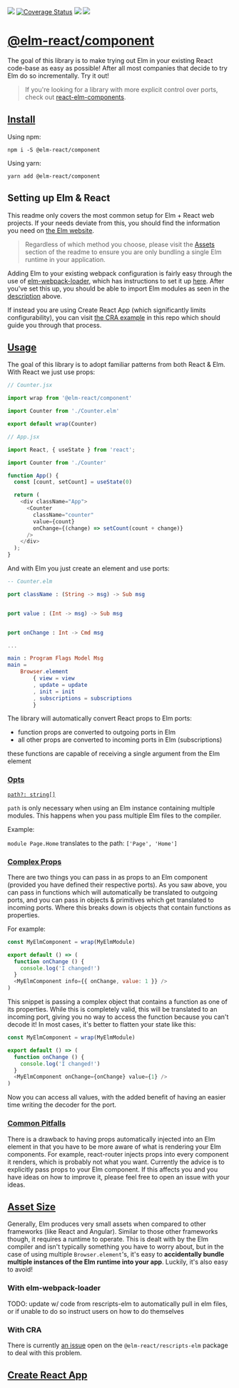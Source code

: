![](https://badge.fury.io/js/%40elm-react%2Fcomponent.svg) [![Coverage Status](https://coveralls.io/repos/github/Parasrah/elm-react-component/badge.svg?branch=improvements)](https://coveralls.io/github/Parasrah/elm-react-component?branch=improvements) ![](https://david-dm.org/parasrah/elm-react-component.svg) ![](https://github.com/parasrah/elm-react-component/workflows/tests/badge.svg)

# [@elm-react/component](#description)

The goal of this library is to make trying out Elm in your existing React code-base as easy as possible! After all most companies that decide to try Elm do so incrementally. Try it out!

> If you're looking for a library with more explicit control over ports, check out [react-elm-components](https://github.com/cultureamp/react-elm-components).

## [Install](#install)

Using npm:

`npm i -S @elm-react/component`

Using yarn:

`yarn add @elm-react/component`

## Setting up Elm & React

This readme only covers the most common setup for Elm + React web projects. If your needs deviate from this, you should find the information you need on [the Elm website](https://elm-lang.org/).

> Regardless of which method you choose, please visit the [Assets](https://github.com/Parasrah/elm-react-component#assets) section of the readme to ensure you are only bundling a single Elm runtime in your application.

Adding Elm to your existing webpack configuration is fairly easy through the use of [elm-webpack-loader](https://github.com/elm-community/elm-webpack-loader), which has instructions to set it up [here](https://github.com/elm-community/elm-webpack-loader#elm-loader---). After you've set this up, you should be able to import Elm modules as seen in the [description](https://github.com/Parasrah/elm-react-component#description) above.

If instead you are using Create React App (which significantly limits configurability), you can visit [the CRA example](https://github.com/Parasrah/elm-react-component/tree/improvements/example#cra-example) in this repo which should guide you through that process.

## [Usage](#usage)

The goal of this library is to adopt familiar patterns from both React & Elm. With React we just use props:

```javascript
// Counter.jsx

import wrap from '@elm-react/component'

import Counter from './Counter.elm'

export default wrap(Counter)
```

```javascript
// App.jsx

import React, { useState } from 'react';

import Counter from './Counter'

function App() {
  const [count, setCount] = useState(0)

  return (
    <div className="App">
      <Counter
        className="counter"
        value={count}
        onChange={(change) => setCount(count + change)}
      />
    </div>
  );
}
```

And with Elm you just create an element and use ports:

```elm
-- Counter.elm

port className : (String -> msg) -> Sub msg


port value : (Int -> msg) -> Sub msg


port onChange : Int -> Cmd msg

...

main : Program Flags Model Msg
main =
    Browser.element
        { view = view
        , update = update
        , init = init
        , subscriptions = subscriptions
        }
```

The library will automatically convert React props to Elm ports:

* function props are converted to outgoing ports in Elm
* all other props are converted to incoming ports in Elm (subscriptions)

these functions are capable of receiving a single argument from the Elm element

### [Opts](#opts)

[`path?: string[]`](#opts-path)

`path` is only necessary when using an Elm instance containing multiple modules. This happens when you pass multiple Elm files to the compiler.

Example:

`module Page.Home` translates to the path: `['Page', 'Home']`

### [Complex Props](#complex-props)

There are two things you can pass in as props to an Elm component (provided you have defined their respective ports). As you saw above, you can pass in functions which will automatically be translated to outgoing ports, and you can pass in objects & primitives which get translated to incoming ports. Where this breaks down is objects that contain functions as properties.

For example:

```javascript
const MyElmComponent = wrap(MyElmModule)

export default () => (
  function onChange () {
    console.log('I changed!')
  }
  <MyElmComponent info={{ onChange, value: 1 }} />
)
```

This snippet is passing a complex object that contains a function as one of its properties. While this is completely valid, this will be translated to an incoming port, giving you no way to access the function because you can't decode it! In most cases, it's better to flatten your state like this:

```javascript
const MyElmComponent = wrap(MyElmModule)

export default () => (
  function onChange () {
    console.log('I changed!')
  }
  <MyElmComponent onChange={onChange} value={1} />
)
```

Now you can access all values, with the added benefit of having an easier time writing the decoder for the port.

### [Common Pitfalls](#pitfalls)

There is a drawback to having props automatically injected into an Elm element in that you have to be more aware of what is rendering your Elm components. For example, react-router injects props into every component it renders, which is probably not what you want. Currently the advice is to explicitly pass props to your Elm component. If this affects you and you have ideas on how to improve it, please feel free to open an issue with your ideas. 

## [Asset Size](#assets)

Generally, Elm produces very small assets when compared to other frameworks (like React and Angular). Similar to those other frameworks though, it requires a runtime to operate. This is dealt with by the Elm compiler and isn't typically something you have to worry about, but in the case of using multiple `Browser.element`'s, it's easy to **accidentally bundle multiple instances of the Elm runtime into your app**. Luckily, it's also easy to avoid!

### With elm-webpack-loader

TODO: update w/ code from rescripts-elm to automatically pull in elm files, or if unable to do so instruct users on how to do themselves

### With CRA

There is currently [an issue](https://github.com/Parasrah/rescripts-elm/issues/3) open on the `@elm-react/rescripts-elm` package to deal with this problem.

## [Create React App](#cra)
